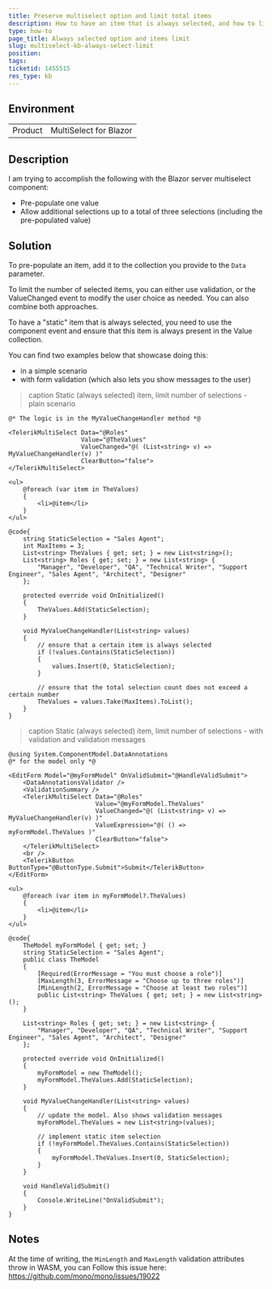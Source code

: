 ```yaml
---
title: Preserve multiselect option and limit total items
description: How to have an item that is always selected, and how to limit the number of selections.
type: how-to
page_title: Always selected option and items limit
slug: multiselect-kb-always-select-limit
position: 
tags: 
ticketid: 1455515
res_type: kb
---
```


## Environment

<table>
	<tbody>
		<tr>
			<td>Product</td>
			<td>MultiSelect for Blazor</td>
		</tr>
	</tbody>
</table>


## Description

I am trying to accomplish the following with the Blazor server multiselect component:

* Pre-populate one value
* Allow additional selections up to a total of three selections (including the pre-populated value)

## Solution

To pre-populate an item, add it to the collection you provide to the `Data` parameter.

To limit the number of selected items, you can either use validation, or the ValueChanged event to modify the user choice as needed. You can also combine both approaches.

To have a "static" item that is always selected, you need to use the component event and ensure that this item is always present in the Value collection.

You can find two examples below that showcase doing this:
* in a simple scenario
* with form validation (which also lets you show messages to the user)


>caption Static (always selected) item, limit number of selections - plain scenario

````CSHTML
@* The logic is in the MyValueChangeHandler method *@

<TelerikMultiSelect Data="@Roles"
                    Value="@TheValues" 
                    ValueChanged="@( (List<string> v) => MyValueChangeHandler(v) )" 
                    ClearButton="false">
</TelerikMultiSelect>

<ul>
    @foreach (var item in TheValues)
    {
        <li>@item</li>
    }
</ul>

@code{
    string StaticSelection = "Sales Agent";
    int MaxItems = 3;
    List<string> TheValues { get; set; } = new List<string>();
    List<string> Roles { get; set; } = new List<string> {
        "Manager", "Developer", "QA", "Technical Writer", "Support Engineer", "Sales Agent", "Architect", "Designer"
    };

    protected override void OnInitialized()
    {
        TheValues.Add(StaticSelection);
    }

    void MyValueChangeHandler(List<string> values)
    {
        // ensure that a certain item is always selected
        if (!values.Contains(StaticSelection))
        {
            values.Insert(0, StaticSelection);
        }

        // ensure that the total selection count does not exceed a certain number
        TheValues = values.Take(MaxItems).ToList();
    }
}
````

>caption Static (always selected) item, limit number of selections - with validation and validation messages

````CSHTML
@using System.ComponentModel.DataAnnotations
@* for the model only *@

<EditForm Model="@myFormModel" OnValidSubmit="@HandleValidSubmit">
    <DataAnnotationsValidator />
    <ValidationSummary />
    <TelerikMultiSelect Data="@Roles"
                        Value="@myFormModel.TheValues"
                        ValueChanged="@( (List<string> v) => MyValueChangeHandler(v) )"
                        ValueExpression="@( () => myFormModel.TheValues )"
                        ClearButton="false">
    </TelerikMultiSelect>
    <br />
    <TelerikButton ButtonType="@ButtonType.Submit">Submit</TelerikButton>
</EditForm>

<ul>
    @foreach (var item in myFormModel?.TheValues)
    {
        <li>@item</li>
    }
</ul>

@code{
    TheModel myFormModel { get; set; }
    string StaticSelection = "Sales Agent";
    public class TheModel
    {
        [Required(ErrorMessage = "You must choose a role")]
        [MaxLength(3, ErrorMessage = "Choose up to three roles")]
        [MinLength(2, ErrorMessage = "Choose at least two roles")]
        public List<string> TheValues { get; set; } = new List<string>();
    }

    List<string> Roles { get; set; } = new List<string> {
        "Manager", "Developer", "QA", "Technical Writer", "Support Engineer", "Sales Agent", "Architect", "Designer"
    };

    protected override void OnInitialized()
    {
        myFormModel = new TheModel();
        myFormModel.TheValues.Add(StaticSelection);
    }

    void MyValueChangeHandler(List<string> values)
    {
        // update the model. Also shows validation messages
        myFormModel.TheValues = new List<string>(values);
        
        // implement static item selection
        if (!myFormModel.TheValues.Contains(StaticSelection))
        {
            myFormModel.TheValues.Insert(0, StaticSelection);
        }
    }

    void HandleValidSubmit()
    {
        Console.WriteLine("OnValidSubmit");
    }
}
````

## Notes

At the time of writing, the `MinLength` and `MaxLength` validation attributes throw in WASM, you can Follow this issue here: https://github.com/mono/mono/issues/19022
